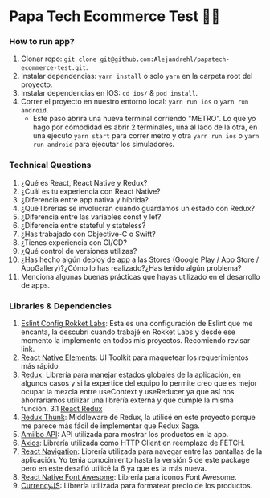 # Papa Tech Ecommerce Test :pizza::fire:

### How to run app?

1. Clonar repo: `git clone git@github.com:Alejandrehl/papatech-ecommerce-test.git`.
2. Instalar dependencias: `yarn install` o solo `yarn` en la carpeta root del proyecto.
3. Instalar dependencias en IOS: `cd ios/` & `pod install`.
4. Correr el proyecto en nuestro entorno local: `yarn run ios` o `yarn run android`.
   - Este paso abrira una nueva terminal corriendo "METRO". Lo que yo hago por cómodidad es abrir 2 terminales, una al lado de la otra, en una ejecuto `yarn start` para correr metro y otra `yarn run ios` o `yarn run android` para ejecutar los simuladores.

### Technical Questions

1. ¿Qué es React, React Native y Redux?
2. ¿Cuál es tu experiencia con React Native?
3. ¿Diferencia entre app nativa y híbrida?
4. ¿Qué librerías se involucran cuando guardamos un estado con Redux?
5. ¿Diferencia entre las variables const y let?
6. ¿Diferencia entre stateful y stateless?
7. ¿Has trabajado con Objective-C o Swift?
8. ¿Tienes experiencia con CI/CD?
9. ¿Qué control de versiones utilizas?
10. ¿Has hecho algún deploy de app a las Stores (Google Play / App Store / AppGallery)?¿Cómo lo has realizado?¿Has tenido algún problema?
11. Menciona algunas buenas prácticas que hayas utilizado en el desarrollo de apps.

### Libraries & Dependencies

1. [Eslint Config Rokket Labs](https://github.com/rokket-labs/eslint-config-rokket-labs): Esta es una configuración de Eslint que me encanta, la descubrí cuando trabajé en Rokket Labs y desde ese momento la implemento en todos mis proyectos. Recomiendo revisar link.
2. [React Native Elements](https://reactnativeelements.com/): UI Toolkit para maquetear los requerimientos más rápido.
3. [Redux](https://redux.js.org/): Librería para manejar estados globales de la aplicación, en algunos casos y si la expertice del equipo lo permite creo que es mejor ocupar la mezcla entre useContext y useReducer ya que así nos ahorrariamos utilizar una librería externa y que cumple la misma función.
   3.1 [React Redux](https://react-redux.js.org/)
4. [Redux Thunk](https://github.com/reduxjs/redux-thunk): Middleware de Redux, la utilicé en este proyecto porque me parece más fácil de implementar que Redux Saga.
5. [Amiibo API](https://www.amiiboapi.com/): API utilizada para mostrar los productos en la app.
6. [Axios](https://github.com/axios/axios): Librería utilizada como HTTP Client en reemplazo de FETCH.
7. [React Navigation](https://reactnavigation.org/): Librería utilizada para navegar entre las pantallas de la aplicación. Yo tenia conocimiento hasta la versión 5 de este package pero en este desafió utilicé la 6 ya que es la más nueva.
8. [React Native Font Awesome](https://www.npmjs.com/package/@fortawesome/react-native-fontawesome): Librería para iconos Font Awesome.
9. [CurrencyJS](https://currency.js.org/): Librería utilizada para formatear precio de los productos.
